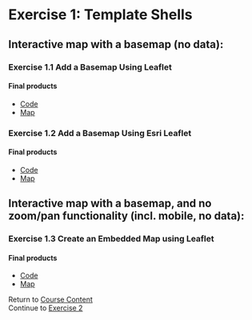 # Exercise 1: Template Shells  

## Interactive map with a basemap (no data):   

### Exercise 1.1 Add a Basemap Using Leaflet  


#### Final products   
* [Code](../../tree/gh-pages/Solutions/Exercise1_Templates/1-1_Basemap-Leaflet)  
* [Map](http://geospatialem.github.io/getting-started-with-leaflet/Solutions/Exercise1_Templates/1-1_Basemap-Leaflet/index.html)  

### Exercise 1.2 Add a Basemap Using Esri Leaflet  

#### Final products  
* [Code](../../tree/gh-pages/Solutions/Exercise1_Templates/1-2_Basemap-Esri-Leaflet)  
* [Map](http://geospatialem.github.io/getting-started-with-leaflet/Solutions/Exercise1_Templates/1-2_Basemap-Esri-Leaflet/index.html)  

## Interactive map with a basemap, and no zoom/pan functionality (incl. mobile, no data):  

### Exercise 1.3 Create an Embedded Map using Leaflet    

#### Final products  
* [Code](../../tree/gh-pages/Solutions/Exercise1_Templates/1-3_Embedded-Leaflet)  
* [Map](http://geospatialem.github.io/getting-started-with-leaflet/Solutions/Exercise1_Templates/1-3_Embedded-Leaflet/index.html)  

Return to [Course Content](README.md)  
Continue to [Exercise 2](Exercise2_Adding-Data.md)  
